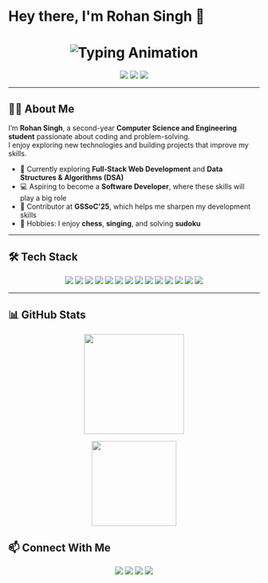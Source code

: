 <h1>Hey there, I'm Rohan Singh 👋</h1>
<h1 align="center">
  <img src="https://readme-typing-svg.demolab.com?font=Fira+Code&size=28&pause=1000&color=36BCF7&center=true&vCenter=true&width=600&lines=Aspiring+Full-Stack+Developer;🎓+CSE+Student" alt="Typing Animation" />
</h1>

<p align="center">
  <a href="https://github.com/your-username"><img src="https://img.shields.io/github/followers/rohansingh05?style=social" /></a>
  <a href="mailto:rohan03cse@gmail.com"><img src="https://img.shields.io/badge/Email-Contact-red" /></a>
  <a href="https://linkedin.com/in/rohan-singh01123"><img src="https://img.shields.io/badge/LinkedIn-Connect-blue" /></a>
 
</p>

---

## 👨‍💻 About Me 

I’m **Rohan Singh**, a second-year **Computer Science and Engineering student** passionate about coding and problem-solving.  
I enjoy exploring new technologies and building projects that improve my skills.  

- 🌱 Currently exploring **Full-Stack Web Development** and **Data Structures & Algorithms (DSA)**  
- 💻 Aspiring to become a **Software Developer**, where these skills will play a big role  
- 🚀 Contributor at **GSSoC'25**, which helps me sharpen my development skills  
- 🎯 Hobbies: I enjoy **chess**, **singing**, and solving **sudoku**  

---

## 🛠️ Tech Stack  

<p align="center">
  <img src="https://img.shields.io/badge/C-A8B9CC?style=for-the-badge&logo=c&logoColor=white" />
  <img src="https://img.shields.io/badge/C++-00599C?style=for-the-badge&logo=c%2B%2B&logoColor=white" />
  <img src="https://img.shields.io/badge/Java-007396?style=for-the-badge&logo=java&logoColor=white" />
  <img src="https://img.shields.io/badge/Python-3776AB?style=for-the-badge&logo=python&logoColor=white" />
  <img src="https://img.shields.io/badge/HTML5-E34F26?style=for-the-badge&logo=html5&logoColor=white" />
  <img src="https://img.shields.io/badge/CSS3-1572B6?style=for-the-badge&logo=css3&logoColor=white" />
  <img src="https://img.shields.io/badge/JavaScript-F7DF1E?style=for-the-badge&logo=javascript&logoColor=black" />
  <img src="https://img.shields.io/badge/Node.js-339933?style=for-the-badge&logo=node.js&logoColor=white" />
  <img src="https://img.shields.io/badge/Express.js-000000?style=for-the-badge&logo=express&logoColor=white" />
  <img src="https://img.shields.io/badge/MongoDB-47A248?style=for-the-badge&logo=mongodb&logoColor=white" />
  <img src="https://img.shields.io/badge/MySQL-4479A1?style=for-the-badge&logo=mysql&logoColor=white" />
  <img src="https://img.shields.io/badge/Git-F05032?style=for-the-badge&logo=git&logoColor=white" />
  <img src="https://img.shields.io/badge/GitHub-181717?style=for-the-badge&logo=github&logoColor=white" />
  <img src="https://img.shields.io/badge/VS%20Code-0078D4?style=for-the-badge&logo=visual-studio-code&logoColor=white" />
</p>

---

## 📊 GitHub Stats  
<p align="center">
  <img src="https://github-readme-stats.vercel.app/api?username=rohansingh05&show_icons=true&theme=radical" height="200"/>
</p>
<p align="center">
  <img src="https://github-readme-stats.vercel.app/api/top-langs/?username=rohansingh05&layout=compact&theme=radical&hide_border=true&bg_color=00000000" height="170"/>
</p>
 

## 📫 Connect With Me  
<p align="center">
  <a href="mailto:rohan03cse@gmail.com"><img src="https://img.shields.io/badge/Email-D14836?style=for-the-badge&logo=gmail&logoColor=white" /></a>
  <a href="https://linkedin.com/in/rohan-singh01123"><img src="https://img.shields.io/badge/LinkedIn-0077B5?style=for-the-badge&logo=linkedin&logoColor=white" /></a>
  <a href="https://github.com/rohansingh05"><img src="https://img.shields.io/badge/GitHub-181717?style=for-the-badge&logo=github&logoColor=white" /></a>
  <a href="https://leetcode.com/RohanTechie/"><img src="https://img.shields.io/badge/LeetCode-FFA116?style=for-the-badge&logo=leetcode&logoColor=black" /></a>
</p>
